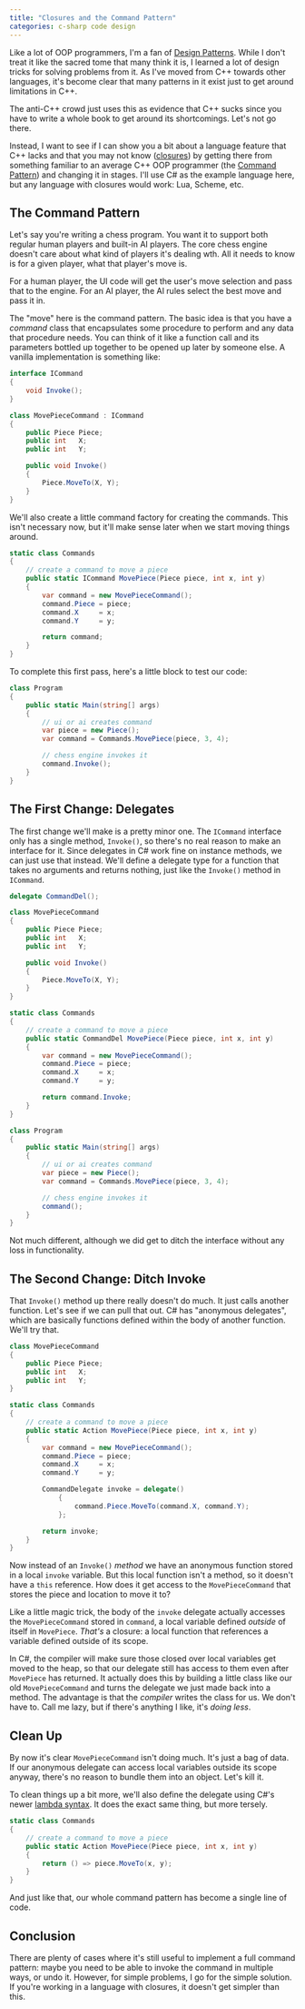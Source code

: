 ```yaml
---
title: "Closures and the Command Pattern"
categories: c-sharp code design
---
```


Like a lot of OOP programmers, I'm a fan of [Design Patterns](http://www.c2.com/cgi/wiki?DesignPatterns). While I
don't treat it like the sacred tome that many think it is, I learned a lot of
design tricks for solving problems from it. As I've moved from C++ towards
other languages, it's become clear that many patterns in it exist just to get
around limitations in C++.

The anti-C++ crowd just uses this as evidence that C++ sucks since you have to
write a whole book to get around its shortcomings. Let's not go there.

Instead, I want to see if I can show you a bit about a language feature that
C++ lacks and that you may not know ([closures](http://en.wikipedia.org/wiki/Closure_%28computer_science%29)) by getting there from
something familiar to an average C++ OOP programmer (the [Command
Pattern](http://en.wikipedia.org/wiki/Command_pattern)) and changing it in stages. I'll use C# as the example language
here, but any language with closures would work: Lua, Scheme, etc.

## The Command Pattern

Let's say you're writing a chess program. You want it to support both regular
human players and built-in AI players. The core chess engine doesn't care
about what kind of players it's dealing wth. All it needs to know is for a
given player, what that player's move is.

For a human player, the UI code will get the user's move selection and pass
that to the engine. For an AI player, the AI rules select the best move and
pass it in.

The "move" here is the command pattern. The basic idea is that you have a
*command* class that encapsulates some procedure to perform and any data that
procedure needs. You can think of it like a function call and its parameters
bottled up together to be opened up later by someone else. A vanilla implementation is something like:

```csharp
interface ICommand
{
    void Invoke();
}

class MovePieceCommand : ICommand
{
    public Piece Piece;
    public int   X;
    public int   Y;

    public void Invoke()
    {
        Piece.MoveTo(X, Y);
    }
}
```

We'll also create a little command factory for creating the commands. This
isn't necessary now, but it'll make sense later when we start moving things
around.

```csharp
static class Commands
{
    // create a command to move a piece
    public static ICommand MovePiece(Piece piece, int x, int y)
    {
        var command = new MovePieceCommand();
        command.Piece = piece;
        command.X     = x;
        command.Y     = y;

        return command;
    }
}
```

To complete this first pass, here's a little block to test our code:

```csharp
class Program
{
    public static Main(string[] args)
    {
        // ui or ai creates command
        var piece = new Piece();
        var command = Commands.MovePiece(piece, 3, 4);

        // chess engine invokes it
        command.Invoke();
    }
}
```

## The First Change: Delegates

The first change we'll make is a pretty minor one. The `ICommand` interface
only has a single method, `Invoke()`, so there's no real reason to make an
interface for it. Since delegates in C# work fine on instance methods, we can
just use that instead. We'll define a delegate type for a function that takes
no arguments and returns nothing, just like the `Invoke()` method in
`ICommand`.

```csharp
delegate CommandDel();

class MovePieceCommand
{
    public Piece Piece;
    public int   X;
    public int   Y;

    public void Invoke()
    {
        Piece.MoveTo(X, Y);
    }
}

static class Commands
{
    // create a command to move a piece
    public static CommandDel MovePiece(Piece piece, int x, int y)
    {
        var command = new MovePieceCommand();
        command.Piece = piece;
        command.X     = x;
        command.Y     = y;

        return command.Invoke;
    }
}

class Program
{
    public static Main(string[] args)
    {
        // ui or ai creates command
        var piece = new Piece();
        var command = Commands.MovePiece(piece, 3, 4);

        // chess engine invokes it
        command();
    }
}
```

Not much different, although we did get to ditch the interface without any
loss in functionality.

## The Second Change: Ditch Invoke

That `Invoke()` method up there really doesn't do much. It just calls another
function. Let's see if we can pull that out. C# has "anonymous delegates",
which are basically functions defined within the body of another function.
We'll try that.

```csharp
class MovePieceCommand
{
    public Piece Piece;
    public int   X;
    public int   Y;
}

static class Commands
{
    // create a command to move a piece
    public static Action MovePiece(Piece piece, int x, int y)
    {
        var command = new MovePieceCommand();
        command.Piece = piece;
        command.X     = x;
        command.Y     = y;

        CommandDelegate invoke = delegate()
            {
                command.Piece.MoveTo(command.X, command.Y);
            };

        return invoke;
    }
}
```

Now instead of an `Invoke()` *method* we have an anonymous function stored in
a local `invoke` variable. But this local function isn't a method, so it
doesn't have a `this` reference. How does it get access to the
`MovePieceCommand` that stores the piece and location to move it to?

Like a little magic trick, the body of the `invoke` delegate actually accesses
the `MovePieceCommand` stored in `command`, a local variable defined *outside*
of itself in `MovePiece`. *That's* a closure: a local function that references
a variable defined outside of its scope.

In C#, the compiler will make sure those closed over local variables get moved
to the heap, so that our delegate still has access to them even after
`MovePiece` has returned. It actually does this by building a little class
like our old `MovePieceCommand` and turns the delegate we just made back into
a method. The advantage is that the *compiler* writes the class for us. We
don't have to. Call me lazy, but if there's anything I like, it's _doing
less_.

## Clean Up

By now it's clear `MovePieceCommand` isn't doing much. It's just a bag of
data. If our anonymous delegate can access local variables outside its scope
anyway, there's no reason to bundle them into an object. Let's kill it.

To clean things up a bit more, we'll also define the delegate using C#'s newer
[lambda syntax](http://msdn.microsoft.com/en-us/library/bb397687.aspx). It does the exact same thing, but more tersely.

```csharp
static class Commands
{
    // create a command to move a piece
    public static Action MovePiece(Piece piece, int x, int y)
    {
        return () => piece.MoveTo(x, y);
    }
}
```

And just like that, our whole command pattern has become a single line of
code.

## Conclusion

There are plenty of cases where it's still useful to implement a full command
pattern: maybe you need to be able to invoke the command in multiple ways, or
undo it. However, for simple problems, I go for the simple solution. If you're
working in a language with closures, it doesn't get simpler than this.
